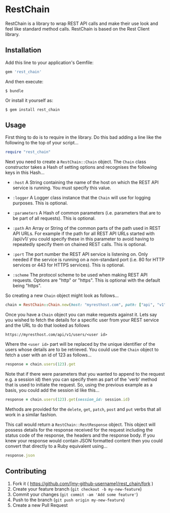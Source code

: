 # RestChain

RestChain is a library to wrap REST API calls and make their use look and feel
like standard method calls. RestChain is based on the Rest Client library.

## Installation

Add this line to your application's Gemfile:

```ruby
gem 'rest_chain'
```

And then execute:

    $ bundle

Or install it yourself as:

    $ gem install rest_chain

## Usage

First thing to do is to require in the library. Do this bad adding a line like
the following to the top of your script...

```ruby
require "rest_chain"
```

Next you need to create a ```RestChain::Chain``` object. The ```Chain``` class
constructor takes a Hash of setting options and recognises the following keys
in this Hash...

 * ```:host``` A String containing the name of the host on which the REST API
               service is running. You must specify this value.

 * ```:logger``` A Logger class instance that the ```Chain``` will use for
                 logging purposes. This is optional.

 * ```:parameters``` A Hash of common parameters (i.e. parameters that are to
                     be part of all requests). This is optional.

 * ```:path``` An Array or String of the common parts of the path used in REST
               API URLs. For example if the path for all REST API URLs started
               with /api/v1/ you could specify these in this parameter to avoid
               having to repeatedly specify them on chained REST calls. This is
               optional.

 * ```:port``` The port number the REST API service is listening on. Only needed
               if the service is running on a non-standard port (i.e. 80 for HTTP
               services or 443 for HTTPS services). This is optional.

 * ```:scheme``` The protocol scheme to be used when making REST API requests.
                 Options are "http" or "https". This is optional with the default
                 being "https".

So creating a new ```Chain``` object might look as follows...

```ruby
chain = RestChain::Chain.new(host: "myresthost.com", path: ["api", "v1"])
```

Once you have a ```Chain``` object you can make requests against it. Lets say
you wished to fetch the details for a specific user from your REST service and
the URL to do that looked as follows

```
https://myresthost.com/api/v1/users/<user id>
```

Where the ```<user id>``` part will be replaced by the unique identifier of the
users whose details are to be retrieved. You could use the ```Chain``` object to
fetch a user with an id of 123 as follows...

```ruby
response = chain.users(123).get
```

Note that if there were parameters that you wanted to append to the request e.g.
a session id) then you can specify them as part of the 'verb' method that is used
to initiate the request. So, using the previous example as a basis, you could add
the session id like this...

```ruby
response = chain.users(123).get(session_id: session.id)
```

Methods are provided for the ```delete```, ```get```, ```patch```, ```post``` and
```put``` verbs that all work in a similar fashion.

This call would return a ```RestChain::RestResponse``` object. This object will
possess details for the response received for the request including the status
code of the response, the headers and the response body. If you knew your response
would contain JSON formatted content then you could convert that directly to a
Ruby equivalent using...

```ruby
response.json
```

## Contributing

1. Fork it ( https://github.com/[my-github-username]/rest_chain/fork )
2. Create your feature branch (`git checkout -b my-new-feature`)
3. Commit your changes (`git commit -am 'Add some feature'`)
4. Push to the branch (`git push origin my-new-feature`)
5. Create a new Pull Request
